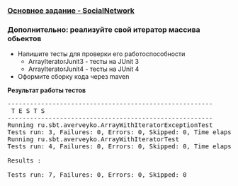 ### [Основное задание - SocialNetwork](https://github.com/averveiko/javaSchool/tree/master/lesson08/SocialNetwork#Спроектировать-дизайн-соц-сети)

### Дополнительно: реализуйте свой итератор массива обьектов
* Напишите тесты для проверки его работоспособности
    * ArrayIteratorJunit3 - тесты на JUnit 3
    * ArrayIteratorJunit4 - тесты на JUnit 4
* Оформите сборку кода через maven

__Результат работы тестов__
<pre>
-------------------------------------------------------
 T E S T S
-------------------------------------------------------
Running ru.sbt.averveyko.ArrayWithIteratorExceptionTest
Tests run: 3, Failures: 0, Errors: 0, Skipped: 0, Time elapsed: 0.219 sec
Running ru.sbt.averveyko.ArrayWithIteratorTest
Tests run: 4, Failures: 0, Errors: 0, Skipped: 0, Time elapsed: 0 sec

Results :

Tests run: 7, Failures: 0, Errors: 0, Skipped: 0
</pre>


